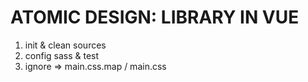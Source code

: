 # ATOMIC DESIGN: LIBRARY IN VUE

1. init & clean sources
2. config sass & test
3. ignore => main.css.map / main.css